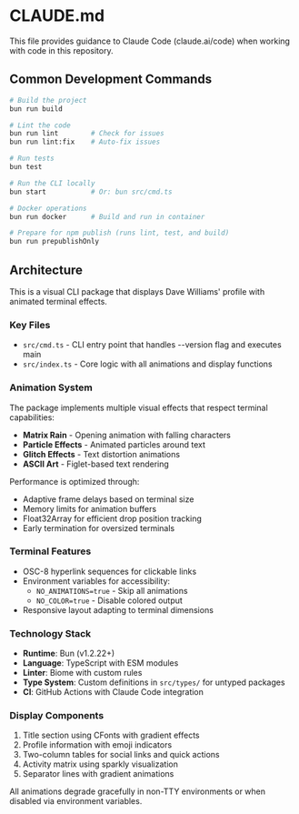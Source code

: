 # CLAUDE.md

This file provides guidance to Claude Code (claude.ai/code) when working with code in this repository.

## Common Development Commands

```bash
# Build the project
bun run build

# Lint the code
bun run lint        # Check for issues
bun run lint:fix    # Auto-fix issues

# Run tests
bun test

# Run the CLI locally
bun start           # Or: bun src/cmd.ts

# Docker operations
bun run docker      # Build and run in container

# Prepare for npm publish (runs lint, test, and build)
bun run prepublishOnly
```

## Architecture

This is a visual CLI package that displays Dave Williams' profile with animated terminal effects.

### Key Files

- `src/cmd.ts` - CLI entry point that handles --version flag and executes main
- `src/index.ts` - Core logic with all animations and display functions

### Animation System

The package implements multiple visual effects that respect terminal capabilities:

- **Matrix Rain** - Opening animation with falling characters
- **Particle Effects** - Animated particles around text
- **Glitch Effects** - Text distortion animations
- **ASCII Art** - Figlet-based text rendering

Performance is optimized through:

- Adaptive frame delays based on terminal size
- Memory limits for animation buffers
- Float32Array for efficient drop position tracking
- Early termination for oversized terminals

### Terminal Features

- OSC-8 hyperlink sequences for clickable links
- Environment variables for accessibility:
  - `NO_ANIMATIONS=true` - Skip all animations
  - `NO_COLOR=true` - Disable colored output
- Responsive layout adapting to terminal dimensions

### Technology Stack

- **Runtime**: Bun (v1.2.22+)
- **Language**: TypeScript with ESM modules
- **Linter**: Biome with custom rules
- **Type System**: Custom definitions in `src/types/` for untyped packages
- **CI**: GitHub Actions with Claude Code integration

### Display Components

1. Title section using CFonts with gradient effects
2. Profile information with emoji indicators
3. Two-column tables for social links and quick actions
4. Activity matrix using sparkly visualization
5. Separator lines with gradient animations

All animations degrade gracefully in non-TTY environments or when disabled via environment variables.

